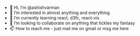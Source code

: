 - 👋 Hi, I’m @ashishvarman
- 👀 I’m interested in almost anything and everything
- 🌱 I’m currently learning react, d3fc, react-vis
- 💞️ I’m looking to collaborate on anything that tickles my fantasy
- 📫 How to reach me - just mail me on gmail or msg me here

<!---
ashishvarman/ashishvarman is a ✨ special ✨ repository because its `README.md` (this file) appears on your GitHub profile.
You can click the Preview link to take a look at your changes.
--->
